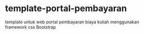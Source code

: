 # template-portal-pembayaran
template untuk web portal pembayaran biaya kuliah menggunakan framework css Bootstrap
